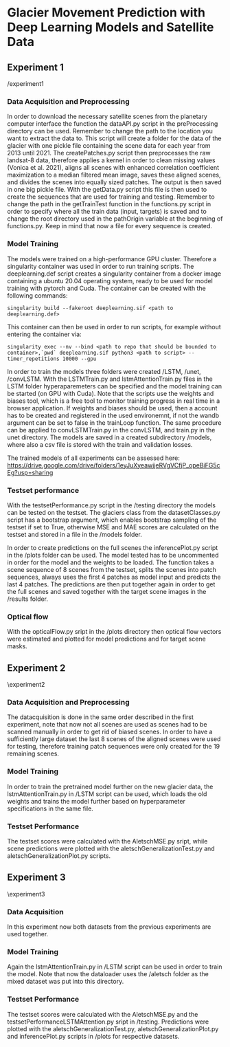 # Glacier Movement Prediction with Deep Learning Models and Satellite Data

## Experiment 1 
/experiment1

### Data Acquisition and Preprocessing

In order to download the necessary satellite scenes from the planetary computer interface the function the dataAPI.py script in the preProcessing directory can be used. Remember to change the path to the location you want to extract the data to. This script will create a folder for the data of the glacier with one pickle file containing the scene data for each year from 2013 until 2021. The createPatches.py script then preprocesses the raw landsat-8 data, therefore applies a kernel in order to clean missing values (Vonica et al. 2021), aligns all scenes with enhanced correlation coefficient maximization to a median filtered mean image, saves these aligned scenes, and divides the scenes into equally sized patches. The output is then saved in one big pickle file. With the getData.py script this file is then used to create the sequences that are used for training and testing. Remember to change the path in the getTrainTest function in the functions.py script in order to specify where all the train data (input, targets) is saved and to change the root directory used in the pathOrigin variable at the beginning of functions.py. Keep in mind that now a file for every sequence is created. 

### Model Training
The models were trained on a high-performance GPU cluster. Therefore a singularity container was used in order to run training scripts. The deeplearning.def script creates a singularity container from a docker image containing a ubuntu 20.04 operating system, ready to be used for model training with pytorch and Cuda. The container can be created with the following commands: 

```
singularity build --fakeroot deeplearning.sif <path to deeplearning.def>

```
This container can then be used in order to run scripts, for example without entering the container via:

```
singularity exec --nv --bind <path to repo that should be bounded to container>,`pwd` deeplearning.sif python3 <path to script> --timer_repetitions 10000 --gpu
```
In order to train the models three folders were created /LSTM, /unet, /convLSTM. With the LSTMTrain.py and lstmAttentionTrain.py files in the LSTM folder hyperaparemeters can be specified and the model training can be started (on GPU with Cuda). Note that the scripts use the weights and biases tool, which is a free tool to monitor training progress in real time in a browser application. If weights and biases should be used, then a account has to be created and registered in the used environemnt, if not the wandb argument can be set to false in the trainLoop function. The same procedure can be applied to convLSTMTrain.py in the convLSTM, and train.py in the unet directory. The models are saved in a created subdirectory /models, where also a csv file is stored with the train and validation losses.

The trained models of all experiments can be assessed here: https://drive.google.com/drive/folders/1eyJuXyeawjjeRVgVCfjP_opeBiFG5cEg?usp=sharing

### Testset performance
With the testsetPerformance.py script in the /testing directory the models can be tested on the testset. The glaciers class from the datasetClasses.py script has a bootstrap argument, which enables bootstrap sampling of the testset if set to True, otherwise MSE and MAE scores are calculated on the testset and stored in a file in the /models folder. 

In order to create predictions on the full scenes the inferencePlot.py script in the /plots folder can be used. The model tested has to be uncommented in order for the model and the weights to be loaded. The function takes a scene sequence of 8 scenes from the testset, splits the scenes into patch sequences, always uses the first 4 patches as model input and predicts the last 4 patches. The predictions are then put together again in order to get the full scenes and saved together with the target scene images in the /results folder. 

### Optical flow
With the opticalFlow.py sript in the /plots directory then optical flow vectors were estimated and plotted for model predictions and for target scene masks. 

## Experiment 2 
\experiment2

### Data Acquisition and Preprocessing
The datacquisition is done in the same order described in the first experiment, note that now not all scenes are used as scenes had to be scanned manually in order to get rid of biased scenes. In order to have a sufficiently large dataset the last 8 scenes of the aligned scenes were used for testing, therefore training patch sequences were only created for the 19 remaining scenes.

### Model Training 
In order to train the pretrained model further on the new glacier data, the lstmAttentionTrain.py in /LSTM script can be used, which loads the old weights and trains the model further based on hyperparameter specifications in the same file. 

### Testset Performance
The testset scores were calculated with the AletschMSE.py sript, while scene predictions were plotted with the aletschGeneralizationTest.py and aletschGeneralizationPlot.py scripts.  

## Experiment 3 
\experiment3

### Data Acquisition 
In this experiment now both datasets from the previous experiments are used together.

### Model Training
Again the lstmAttentionTrain.py in /LSTM script can be used in order to train the model. Note that now the dataloader uses the /aletsch folder as the mixed dataset was put into this directory. 

### Testset Performance
The testset scores were calculated with the AletschMSE.py and the testsetPerformanceLSTMAttention.py sript in /testing. Predictions were plotted with the aletschGeneralizationTest.py, aletschGeneralizationPlot.py and inferencePlot.py scripts in /plots for respective datasets. 

 














